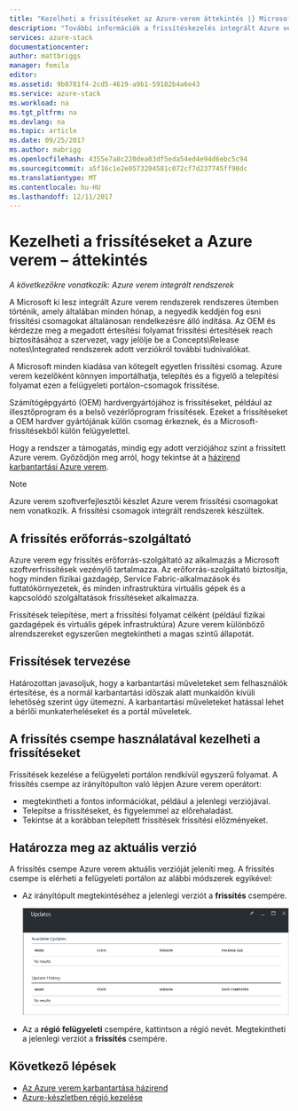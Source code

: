```yaml
---
title: "Kezelheti a frissítéseket az Azure-verem áttekintés |} Microsoft Docs"
description: "További információk a frissítéskezelés integrált Azure verem rendszerekhez."
services: azure-stack
documentationcenter: 
author: mattbriggs
manager: femila
editor: 
ms.assetid: 9b0781f4-2cd5-4619-a9b1-59182b4a6e43
ms.service: azure-stack
ms.workload: na
ms.tgt_pltfrm: na
ms.devlang: na
ms.topic: article
ms.date: 09/25/2017
ms.author: mabrigg
ms.openlocfilehash: 4355e7a8c220dea03df5eda54ed4e94d6ebc5c94
ms.sourcegitcommit: a5f16c1e2e0573204581c072cf7d237745ff98dc
ms.translationtype: MT
ms.contentlocale: hu-HU
ms.lasthandoff: 12/11/2017
---
```

# <a name="manage-updates-in-azure-stack-overview"></a>Kezelheti a frissítéseket a Azure verem – áttekintés

*A következőkre vonatkozik: Azure verem integrált rendszerek*

A Microsoft ki lesz integrált Azure verem rendszerek rendszeres ütemben történik, amely általában minden hónap, a negyedik keddjén fog esni frissítési csomagokat általánosan rendelkezésre álló indítása. Az OEM és kérdezze meg a megadott értesítési folyamat frissítési értesítések reach biztosításához a szervezet, vagy jelölje be a Concepts\Release notes\Integrated rendszerek adott verziókról további tudnivalókat.

A Microsoft minden kiadása van kötegelt egyetlen frissítési csomag. Azure verem kezelőként könnyen importálhatja, telepítés és a figyelő a telepítési folyamat ezen a felügyeleti portálon-csomagok frissítése. 

Számítógépgyártó (OEM) hardvergyártójához is frissítéseket, például az illesztőprogram és a belső vezérlőprogram frissítések. Ezeket a frissítéseket a OEM hardver gyártójának külön csomag érkeznek, és a Microsoft-frissítésekből külön felügyelettel.

Hogy a rendszer a támogatás, mindig egy adott verziójához szint a frissített Azure verem. Győződjön meg arról, hogy tekintse át a [házirend karbantartási Azure verem](azure-stack-servicing-policy.md).

> [!NOTE]
> Azure verem szoftverfejlesztői készlet Azure verem frissítési csomagokat nem vonatkozik. A frissítési csomagok integrált rendszerek készültek.

## <a name="the-update-resource-provider"></a>A frissítés erőforrás-szolgáltató

Azure verem egy frissítés erőforrás-szolgáltató az alkalmazás a Microsoft szoftverfrissítések vezénylő tartalmazza. Az erőforrás-szolgáltató biztosítja, hogy minden fizikai gazdagép, Service Fabric-alkalmazások és futtatókörnyezetek, és minden infrastruktúra virtuális gépek és a kapcsolódó szolgáltatások frissítéseket alkalmazza.

Frissítések telepítése, mert a frissítési folyamat célként (például fizikai gazdagépek és virtuális gépek infrastruktúra) Azure verem különböző alrendszereket egyszerűen megtekintheti a magas szintű állapotát.

## <a name="plan-for-updates"></a>Frissítések tervezése

Határozottan javasoljuk, hogy a karbantartási műveleteket sem felhasználók értesítése, és a normál karbantartási időszak alatt munkaidőn kívüli lehetőség szerint úgy ütemezni. A karbantartási műveleteket hatással lehet a bérlői munkaterheléseket és a portál műveletek.

## <a name="using-the-update-tile-to-manage-updates"></a>A frissítés csempe használatával kezelheti a frissítéseket
Frissítések kezelése a felügyeleti portálon rendkívül egyszerű folyamat. A frissítés csempe az irányítópulton való lépjen Azure verem operátort:

- megtekintheti a fontos információkat, például a jelenlegi verziójával.
- Telepítse a frissítéseket, és figyelemmel az előrehaladást.
- Tekintse át a korábban telepített frissítések frissítési előzményeket.
 
## <a name="determine-the-current-version"></a>Határozza meg az aktuális verzió

A frissítés csempe Azure verem aktuális verzióját jeleníti meg. A frissítés csempe is elérheti a felügyeleti portálon az alábbi módszerek egyikével:

- Az irányítópult megtekintéséhez a jelenlegi verziót a **frissítés** csempére.
 
   ![Frissítések csempét alapértelmezett irányítópult](./media/azure-stack-updates/image1.png)
 
- Az a **régió felügyeleti** csempére, kattintson a régió nevét. Megtekintheti a jelenlegi verziót a **frissítés** csempére.

## <a name="next-steps"></a>Következő lépések

- [Az Azure verem karbantartása házirend](azure-stack-servicing-policy.md) 
- [Azure-készletben régió kezelése](azure-stack-region-management.md)     


